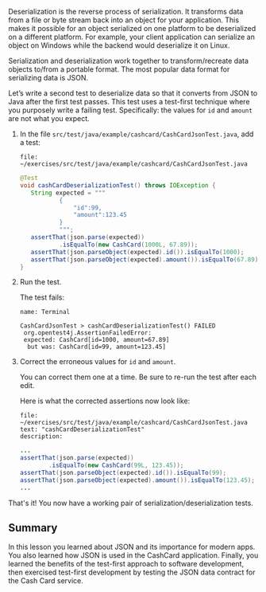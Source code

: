 Deserialization is the reverse process of serialization. It transforms data from a file or byte stream back into an
object for your application. This makes it possible for an object serialized on one platform to be deserialized on a
different platform. For example, your client application can serialize an object on Windows while the backend would
deserialize it on Linux.

Serialization and deserialization work together to transform/recreate data objects to/from a portable format. The most
popular data format for serializing data is JSON.

Let’s write a second test to deserialize data so that it converts from JSON to Java after the first test passes.
This test uses a test-first technique where you purposely write a failing test. Specifically: the values for `id`
and `amount` are not what you expect.

1. In the file `src/test/java/example/cashcard/CashCardJsonTest.java`, add a test:

   ```editor:open-file
   file: ~/exercises/src/test/java/example/cashcard/CashCardJsonTest.java
   ```

   ```java
   @Test
   void cashCardDeserializationTest() throws IOException {
      String expected = """
              {
                  "id":99,
                  "amount":123.45
              }
              """;
      assertThat(json.parse(expected))
              .isEqualTo(new CashCard(1000L, 67.89));
      assertThat(json.parseObject(expected).id()).isEqualTo(1000);
      assertThat(json.parseObject(expected).amount()).isEqualTo(67.89);
   }
   ```

2. Run the test.

   The test fails:

   ```dashboard:open-dashboard
   name: Terminal
   ```

   ```shell
   CashCardJsonTest > cashCardDeserializationTest() FAILED
    org.opentest4j.AssertionFailedError:
    expected: CashCard[id=1000, amount=67.89]
     but was: CashCard[id=99, amount=123.45]
   ```

3. Correct the erroneous values for `id` and `amount`.

   You can correct them one at a time. Be sure to re-run the test after each edit.

   Here is what the corrected assertions now look like:

   ```editor:select-matching-text
   file: ~/exercises/src/test/java/example/cashcard/CashCardJsonTest.java
   text: "cashCardDeserializationTest"
   description:
   ```

   ```java
   ...
   assertThat(json.parse(expected))
           .isEqualTo(new CashCard(99L, 123.45));
   assertThat(json.parseObject(expected).id()).isEqualTo(99);
   assertThat(json.parseObject(expected).amount()).isEqualTo(123.45);
   ...
   ```

That's it! You now have a working pair of serialization/deserialization tests.

## Summary

In this lesson you learned about JSON and its importance for modern apps. You also learned how JSON is used in the
CashCard application. Finally, you learned the benefits of the test-first approach to software development, then
exercised test-first development by testing the JSON data contract for the Cash Card service.
